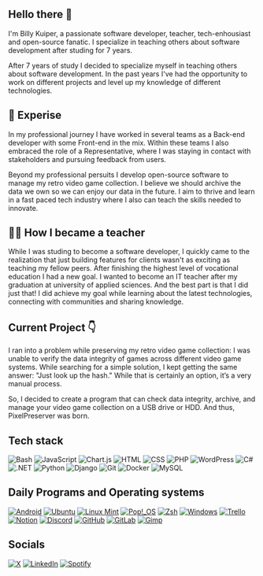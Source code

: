 ## Hello there 👋

I'm Billy Kuiper, a passionate software developer, teacher, tech-enhousiast and open-source fanatic. I specialize in teaching others about software development after studing for 7 years.

After 7 years of study I decided to specialize myself in teaching others about software development. In the past years I've had the opportunity to work on different projects and level up my knowledge of different technologies.

## 🚀 Experise
In my professional journey I have worked in several teams as a Back-end developer with some Front-end in the mix. Within these teams I also embraced the role of a Representative, where I was staying in contact with stakeholders and pursuing feedback from users.

Beyond my professional persuits I develop open-source software to manage my retro video game collection. I believe we should archive the data we own so we can enjoy our data in the future. I aim to thrive and learn in a fast paced tech industry where I also can teach the skills needed to innovate.

## 🧑‍🏫 How I became a teacher
While I was studing to become a software developer, I quickly came to the realization that just building features for clients wasn't as exciting as teaching my fellow peers. After finishing the highest level of vocational education I had a new goal. I wanted to become an IT teacher after my graduation at university of applied sciences. And the best part is that I did just that! I did achieve my goal while learning about the latest technologies, connecting with communities and sharing knowledge.

## Current Project 👇
I ran into a problem while preserving my retro video game collection: I was unable to verify the data integrity of games across different video game systems. While searching for a simple solution, I kept getting the same answer: "Just look up the hash." While that is certainly an option, it’s a very manual process.

So, I decided to create a program that can check data integrity, archive, and manage your video game collection on a USB drive or HDD. And thus, PixelPreserver was born.


## Tech stack
![Bash](https://img.shields.io/badge/Bash-4EAA25?logo=gnubash&style=for-the-badge&logoColor=fff)
![JavaScript](https://img.shields.io/badge/JavaScript-F7DF1E?logo=javascript&style=for-the-badge&logoColor=000)
![Chart.js](https://img.shields.io/badge/Chart.js-FF6384?logo=chartdotjs&style=for-the-badge&logoColor=fff)
![HTML](https://img.shields.io/badge/HTML-%23E34F26.svg?logo=html5&style=for-the-badge&logoColor=white)
![CSS](https://img.shields.io/badge/CSS-1572B6?logo=css3&style=for-the-badge&logoColor=fff)
![PHP](https://img.shields.io/badge/php-%23777BB4.svg?&logo=php&style=for-the-badge&logoColor=white)
![WordPress](https://img.shields.io/badge/WordPress-%2321759B.svg?logo=wordpress&style=for-the-badge&logoColor=white)
![C#](https://custom-icon-badges.demolab.com/badge/C%23-%23239120.svg?logo=cshrp&style=for-the-badge&logoColor=white)
![.NET](https://img.shields.io/badge/.NET-512BD4?logo=dotnet&style=for-the-badge&logoColor=fff)
![Python](https://img.shields.io/badge/Python-3776AB?logo=python&style=for-the-badge&logoColor=fff)
![Django](https://img.shields.io/badge/Django-%23092E20.svg?logo=django&style=for-the-badge&logoColor=white)
![Git](https://img.shields.io/badge/Git-F05032?logo=git&style=for-the-badge&logoColor=fff)
![Docker](https://img.shields.io/badge/Docker-2496ED?logo=docker&style=for-the-badge&logoColor=fff)
![MySQL](https://img.shields.io/badge/MySQL-4479A1?logo=mysql&style=for-the-badge&logoColor=fff)
[](https://img.shields.io/badge/Postgres-%23316192.svg?logo=postgresql&style=for-the-badge&logoColor=white)

## Daily Programs and Operating systems
[![Android](https://img.shields.io/badge/Android-3DDC84?logo=android&logoColor=white)](https://www.android.com/)
[![Ubuntu](https://img.shields.io/badge/Ubuntu-E95420?logo=ubuntu&logoColor=white)](https://ubuntu.com/)
[![Linux Mint](https://img.shields.io/badge/Linux%20Mint-87CF3E?logo=linuxmint&logoColor=fff)](https://linuxmint.com/)
[![Pop!_OS](https://img.shields.io/badge/Pop!__OS-48B9C7?logo=popos&logoColor=fff)](https://pop.system76.com/)
[![Zsh](https://img.shields.io/badge/Zsh-F15A24?logo=zsh&logoColor=fff)](https://ohmyz.sh/)
[![Windows](https://custom-icon-badges.demolab.com/badge/Windows-0078D6?logo=windows11&logoColor=white)](https://www.microsoft.com)
[![Trello](https://img.shields.io/badge/Trello-0052CC?logo=trello&logoColor=fff)](https://trello.com)
[![Notion](https://img.shields.io/badge/Notion-000?logo=notion&logoColor=fff)](https://www.notion.com/)
[![Discord](https://img.shields.io/badge/Discord-%235865F2.svg?&logo=discord&logoColor=white)](https://discord.com/)
[![GitHub](https://img.shields.io/badge/GitHub-%23121011.svg?logo=github&logoColor=white)](https://github.com/)
[![GitLab](https://img.shields.io/badge/GitLab-FC6D26?logo=gitlab&logoColor=fff)](https://about.gitlab.com/)
[![Gimp](https://img.shields.io/badge/Gimp-5C5543?logo=gimp&logoColor=white)](https://www.gimp.org/)

## Socials
[![X](https://img.shields.io/badge/X-%23000000.svg?logo=X&logoColor=white)](#)
[![LinkedIn](https://custom-icon-badges.demolab.com/badge/LinkedIn-0A66C2?logo=linkedin-white&logoColor=fff)](https://www.linkedin.com/in/billy-kuiper-5a5254199/)
[![Spotify](https://img.shields.io/badge/Spotify-1ED760?logo=spotify&logoColor=white)](https://open.spotify.com/user/billymast?si=ebdaf632e2274a72)


<!--
**billykuiper/billykuiper** is a ✨ _special_ ✨ repository because its `README.md` (this file) appears on your GitHub profile.

Here are some ideas to get you started:

- 🔭 I’m currently working on ...
- 🌱 I’m currently learning ...
- 👯 I’m looking to collaborate on ...
- 🤔 I’m looking for help with ...
- 💬 Ask me about ...
- 📫 How to reach me: ...
- 😄 Pronouns: ...
- ⚡ Fun fact: ...
-->
